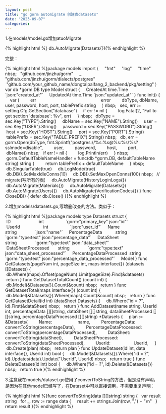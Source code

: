 ```yaml
---
layout: post
title: "go gorm automigrate 创建表datasets"
date: "2023-09-07"
categories: 
---
```

<p>1.在models/model.go增加atuoMigrate</p>
{% highlight html %}&nbsp;db.AutoMigrate(Datasets{}){% endhighlight %}
<p>完整：</p>
{% highlight html %}package models
import (
&nbsp;&nbsp; &nbsp;&quot;fmt&quot;
&nbsp;&nbsp; &nbsp;&quot;log&quot;
&nbsp;&nbsp; &nbsp;&quot;time&quot;
nbsp;&nbsp; &nbsp;&quot;github.com/jinzhu/gorm&quot;
&nbsp;&nbsp; &nbsp;_ &quot;github.com/jinzhu/gorm/dialects/postgres&quot;
&nbsp;&nbsp; &nbsp;&quot;github.com/your_github_name/dongtaipaifang_2_backend/pkg/setting&quot;
)
var db *gorm.DB
type Model struct {
&nbsp;&nbsp; &nbsp;CreatedAt time.Time `json:&quot;created_at&quot;`
&nbsp;&nbsp; &nbsp;UpdatedAt time.Time `json:&quot;updated_at&quot;`
}
func init() {
&nbsp;&nbsp; &nbsp;var (
&nbsp;&nbsp; &nbsp;&nbsp;&nbsp; &nbsp;err&nbsp;&nbsp;&nbsp;&nbsp;&nbsp;&nbsp;&nbsp;&nbsp;&nbsp;&nbsp;&nbsp;&nbsp;&nbsp;&nbsp;&nbsp;&nbsp;&nbsp;&nbsp;&nbsp;&nbsp;&nbsp;&nbsp;&nbsp;&nbsp;&nbsp;&nbsp;&nbsp;&nbsp;&nbsp;&nbsp;&nbsp;&nbsp;&nbsp;&nbsp;&nbsp;&nbsp;&nbsp;&nbsp;&nbsp;&nbsp;&nbsp;&nbsp;&nbsp;&nbsp;&nbsp;&nbsp;&nbsp;&nbsp;&nbsp;&nbsp;&nbsp;&nbsp; error
&nbsp;&nbsp; &nbsp;&nbsp;&nbsp; &nbsp;dbType, dbName, user, password, host, port, tablePrefix string
&nbsp;&nbsp; &nbsp;)
nbsp;&nbsp; &nbsp;sec, err := setting.Cfg.GetSection(&quot;database&quot;)
&nbsp;&nbsp; &nbsp;if err != nil {
&nbsp;&nbsp; &nbsp;&nbsp;&nbsp; &nbsp;log.Fatal(2, &quot;Fail to get section &#39;database&#39;: %v&quot;, err)
&nbsp;&nbsp; &nbsp;}
nbsp;&nbsp; &nbsp;dbType = sec.Key(&quot;TYPE&quot;).String()
&nbsp;&nbsp; &nbsp;dbName = sec.Key(&quot;NAME&quot;).String()
&nbsp;&nbsp; &nbsp;user = sec.Key(&quot;USER&quot;).String()
&nbsp;&nbsp; &nbsp;password = sec.Key(&quot;PASSWORD&quot;).String()
&nbsp;&nbsp; &nbsp;host = sec.Key(&quot;HOST&quot;).String()
&nbsp;&nbsp; &nbsp;port = sec.Key(&quot;PORT&quot;).String()
&nbsp;&nbsp; &nbsp;tablePrefix = sec.Key(&quot;TABLE_PREFIX&quot;).String()
nbsp;&nbsp; &nbsp;db, err = gorm.Open(dbType, fmt.Sprintf(&quot;postgres://%s:%s@%s:%s/%s?sslmode=disable&quot;,
&nbsp;&nbsp; &nbsp;&nbsp;&nbsp; &nbsp;user,
&nbsp;&nbsp; &nbsp;&nbsp;&nbsp; &nbsp;password,
&nbsp;&nbsp; &nbsp;&nbsp;&nbsp; &nbsp;host,
&nbsp;&nbsp; &nbsp;&nbsp;&nbsp; &nbsp;port,
&nbsp;&nbsp; &nbsp;&nbsp;&nbsp; &nbsp;dbName))
nbsp;&nbsp; &nbsp;if err != nil {
&nbsp;&nbsp; &nbsp;&nbsp;&nbsp; &nbsp;log.Println(err)
&nbsp;&nbsp; &nbsp;}
nbsp;&nbsp; &nbsp;gorm.DefaultTableNameHandler = func(db *gorm.DB, defaultTableName string) string {
&nbsp;&nbsp; &nbsp;&nbsp;&nbsp; &nbsp;return tablePrefix + defaultTableName
&nbsp;&nbsp; &nbsp;}
nbsp;&nbsp; &nbsp;db.SingularTable(true)
&nbsp;&nbsp; &nbsp;db.LogMode(true)
&nbsp;&nbsp; &nbsp;db.DB().SetMaxIdleConns(10)
&nbsp;&nbsp; &nbsp;db.DB().SetMaxOpenConns(100)
nbsp;&nbsp; &nbsp;// migrate(写所有的表)
&nbsp;&nbsp; &nbsp;db.AutoMigrate(HistoryLoginLogs{})
&nbsp;&nbsp; &nbsp;db.AutoMigrate(Materials{})
&nbsp;&nbsp; &nbsp;db.AutoMigrate(Datasets{})
&nbsp;&nbsp; &nbsp;db.AutoMigrate(Users{})
&nbsp;&nbsp; &nbsp;db.AutoMigrate(VerificationCodes{})
}
func CloseDB() {
defer db.Close()
}{% endhighlight %}
<p>2.增加models/datasets.go,写增删改查的方法。类似于：</p>
{% highlight html %}package models
type Datasets struct {
&nbsp;&nbsp; &nbsp;ID&nbsp;&nbsp;&nbsp;&nbsp;&nbsp;&nbsp;&nbsp;&nbsp;&nbsp;&nbsp;&nbsp;&nbsp;&nbsp;&nbsp;&nbsp;&nbsp;&nbsp;&nbsp;&nbsp;&nbsp;&nbsp;&nbsp; int&nbsp;&nbsp;&nbsp;&nbsp;&nbsp;&nbsp;&nbsp;&nbsp;&nbsp;&nbsp;&nbsp;&nbsp;&nbsp;&nbsp;&nbsp;&nbsp;&nbsp; `gorm:&quot;primary_key&quot; json:&quot;id&quot;`
&nbsp;&nbsp; &nbsp;UserId&nbsp;&nbsp;&nbsp;&nbsp;&nbsp;&nbsp;&nbsp;&nbsp;&nbsp;&nbsp;&nbsp;&nbsp;&nbsp;&nbsp;&nbsp;&nbsp;&nbsp;&nbsp; int&nbsp;&nbsp;&nbsp;&nbsp;&nbsp;&nbsp;&nbsp;&nbsp;&nbsp;&nbsp;&nbsp;&nbsp;&nbsp;&nbsp;&nbsp;&nbsp;&nbsp; `json:&quot;user_id&quot;`
&nbsp;&nbsp; &nbsp;Name&nbsp;&nbsp;&nbsp;&nbsp;&nbsp;&nbsp;&nbsp;&nbsp;&nbsp;&nbsp;&nbsp;&nbsp;&nbsp;&nbsp;&nbsp;&nbsp;&nbsp;&nbsp;&nbsp;&nbsp; string&nbsp;&nbsp;&nbsp;&nbsp;&nbsp;&nbsp;&nbsp;&nbsp;&nbsp;&nbsp;&nbsp;&nbsp;&nbsp;&nbsp; `json:&quot;name&quot;`
&nbsp;&nbsp; &nbsp;PercentageData&nbsp;&nbsp;&nbsp;&nbsp;&nbsp;&nbsp;&nbsp;&nbsp;&nbsp;&nbsp; string&nbsp;&nbsp;&nbsp;&nbsp;&nbsp;&nbsp;&nbsp;&nbsp;&nbsp;&nbsp;&nbsp;&nbsp;&nbsp;&nbsp; `gorm:&quot;type:text&quot; json:&quot;percentage_data&quot;`
&nbsp;&nbsp; &nbsp;DataSheet&nbsp;&nbsp;&nbsp;&nbsp;&nbsp;&nbsp;&nbsp;&nbsp;&nbsp;&nbsp;&nbsp;&nbsp;&nbsp;&nbsp;&nbsp; string&nbsp;&nbsp;&nbsp;&nbsp;&nbsp;&nbsp;&nbsp;&nbsp;&nbsp;&nbsp;&nbsp;&nbsp;&nbsp;&nbsp; `gorm:&quot;type:text&quot; json:&quot;data_sheet&quot;`
&nbsp;&nbsp; &nbsp;DataSheetProcessed&nbsp;&nbsp;&nbsp;&nbsp;&nbsp;&nbsp; string&nbsp;&nbsp;&nbsp;&nbsp;&nbsp;&nbsp;&nbsp;&nbsp;&nbsp;&nbsp;&nbsp;&nbsp;&nbsp;&nbsp; `gorm:&quot;type:text&quot; json:&quot;data_sheet_processed&quot;`
&nbsp;&nbsp; &nbsp;PercentageDataProcessed&nbsp; string&nbsp;&nbsp;&nbsp;&nbsp;&nbsp;&nbsp;&nbsp;&nbsp;&nbsp;&nbsp;&nbsp;&nbsp;&nbsp;&nbsp; `gorm:&quot;type:text&quot; json:&quot;percentage_data_processed&quot;`
&nbsp;&nbsp; &nbsp;Model
}
func GetDatasets(pageNum int, pageSize int, maps interface{}) (datasets []Datasets) {
&nbsp;&nbsp; &nbsp;db.Where(maps).Offset(pageNum).Limit(pageSize).Find(&amp;datasets)
&nbsp;&nbsp; &nbsp;return
}
func GetDatasetTotalCount() (count int) {
&nbsp;&nbsp; &nbsp;db.Model(&amp;Datasets{}).Count(&amp;count)
nbsp;&nbsp; &nbsp;return
}
func GetDatasetTotal(maps interface{}) (count int) {
&nbsp;&nbsp; &nbsp;db.Model(&amp;Datasets{}).Where(maps).Count(&amp;count)
nbsp;&nbsp; &nbsp;return
}
func GetDatasetDetail(id int) (dataSheet Datasets) {
&nbsp;&nbsp; &nbsp;db.Where(&quot;id = ?&quot;, id).First(&amp;dataSheet)
nbsp;&nbsp; &nbsp;return
}
func AddDataset(name string, UserId int, percentageData [][]string, dataSheet [][]string, dataSheetProcessed [][]string, percentageDataProcessed [][]string) *Datasets {
&nbsp;&nbsp; &nbsp;plan := &amp;Datasets{
&nbsp;&nbsp; &nbsp;&nbsp;&nbsp; &nbsp;Name:&nbsp;&nbsp;&nbsp;&nbsp;&nbsp;&nbsp;&nbsp;&nbsp;&nbsp;&nbsp;&nbsp;&nbsp;&nbsp;&nbsp;&nbsp;&nbsp;&nbsp;&nbsp;&nbsp;&nbsp; name,
&nbsp;&nbsp; &nbsp;&nbsp;&nbsp; &nbsp;PercentageData:&nbsp;&nbsp;&nbsp;&nbsp;&nbsp;&nbsp;&nbsp;&nbsp;&nbsp;&nbsp; convertToString(percentageData),
&nbsp;&nbsp; &nbsp;&nbsp;&nbsp; &nbsp;PercentageDataProcessed:&nbsp; convertToString(percentageDataProcessed),
&nbsp;&nbsp; &nbsp;&nbsp;&nbsp; &nbsp;DataSheet:&nbsp;&nbsp;&nbsp;&nbsp;&nbsp;&nbsp;&nbsp;&nbsp;&nbsp;&nbsp;&nbsp;&nbsp;&nbsp;&nbsp;&nbsp; convertToString(dataSheet),
&nbsp;&nbsp; &nbsp;&nbsp;&nbsp; &nbsp;DataSheetProcessed:&nbsp;&nbsp;&nbsp;&nbsp;&nbsp;&nbsp; convertToString(dataSheetProcessed),
&nbsp;&nbsp; &nbsp;&nbsp;&nbsp; &nbsp;UserId:&nbsp;&nbsp;&nbsp;&nbsp;&nbsp;&nbsp;&nbsp;&nbsp;&nbsp;&nbsp;&nbsp;&nbsp;&nbsp;&nbsp;&nbsp;&nbsp;&nbsp;&nbsp; UserId,
&nbsp;&nbsp; &nbsp;}
&nbsp;&nbsp; &nbsp;db.Create(plan)
nbsp;&nbsp; &nbsp;return plan
}
func UpdateDataset(id int, data interface{}, UserId int) bool {
&nbsp;&nbsp; &nbsp;db.Model(&amp;Datasets{}).Where(&quot;id = ?&quot;, id).Updates(data).Update(&quot;UserId&quot;, UserId)
nbsp;&nbsp; &nbsp;return true
}
func DeleteDataset(id int) bool {
&nbsp;&nbsp; &nbsp;db.Where(&quot;id = ?&quot;, id).Delete(&amp;Datasets{})
nbsp;&nbsp; &nbsp;return true
}{% endhighlight %}
<p>3.注意我在models/dataset.go使用了convertToString的方法，但是没有声明，是因为在其他model已经写了，在Dataset中可以直接调用，不需要重复声明：</p>
{% highlight html %}func convertToString(data [][]string) string {
&nbsp; var result string
&nbsp; for _, row := range data {
&nbsp;&nbsp;&nbsp; result += strings.Join(row, &quot;,&quot;) + &quot;\n&quot;
&nbsp; }
&nbsp; return result
}{% endhighlight %}
<p>&nbsp;</p>
<p>&nbsp;</p>
